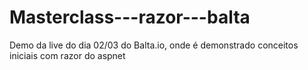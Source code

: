 # Masterclass---razor---balta

Demo da live do dia 02/03 do Balta.io, onde é demonstrado conceitos iniciais com razor do aspnet
